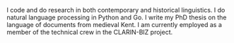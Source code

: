 I code and do research in both contemporary and historical linguistics.
I do natural language processing in Python and Go.
I write my PhD thesis on the language of documents from medieval Kent.
I am currently employed as a member of the technical crew in the CLARIN-BIZ project.
